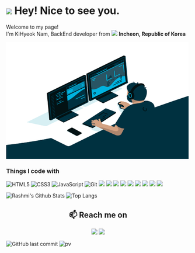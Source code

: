 <h1><img src="https://emojis.slackmojis.com/emojis/images/1531849430/4246/blob-sunglasses.gif?1531849430" width="30"/> Hey! Nice to see you.</h1>

<p>Welcome to my page! </br> I'm KiHyeok Nam, BackEnd developer from <img src=https://user-images.githubusercontent.com/75459974/227701787-bc508a43-7d2b-43c8-8888-b9b673ebaadd.png width="13"/> <b>Incheon, Republic of Korea</b></p>
<img align="center" alt="GIF" src="https://github.com/carpediem3651/carpediem3651/blob/main/code.gif?raw=true" width="500" height="320" />

<h3>Things I code with</h3>

![HTML5](https://img.shields.io/badge/-HTML5-F05032?style=for-the-badge&logo=html5&logoColor=ffffff)
![CSS3](https://img.shields.io/badge/-CSS3-007ACC?style=for-the-badge&logo=css3)
![JavaScript](https://img.shields.io/badge/-JavaScript-%23F7DF1C?style=for-the-badge&logo=javascript&logoColor=000000&labelColor=%23F7DF1C&color=%23FFCE5A)
![Git](https://img.shields.io/badge/-Git-F05032?style=for-the-badge&logo=git&logoColor=ffffff)
<img src="https://img.shields.io/badge/java-007396?style=for-the-badge&logo=java&logoColor=white">
<img src="https://img.shields.io/badge/jquery-0769AD?style=for-the-badge&logo=jquery&logoColor=black">
<img src="https://img.shields.io/badge/Spring-6DB33F?style=for-the-badge&logo=Spring&logoColor=white">
<img src="https://img.shields.io/badge/MyBatis-26689A?style=for-the-badge&logo=&logoColor=white">
<img src="https://img.shields.io/badge/MySQL-4479A1?style=for-the-badge&logo=MySQL&logoColor=white">
<img src="https://img.shields.io/badge/oracle-F80000?style=for-the-badge&logo=oracle&logoColor=white">
<img src="https://img.shields.io/badge/Spring%20Boot-6DB33F?style=for-the-badge&logo=Spring&logoColor=white">
<img src="https://img.shields.io/badge/thymeleaf-6DB33F?style=for-the-badge&logo=thymeleaf&logoColor=white">
<img src="https://img.shields.io/badge/apache tomcat-F8DC75?style=for-the-badge&logo=apachetomcat&logoColor=white">


![Rashmi's Github Stats](https://github-readme-stats.vercel.app/api?username=carpediem3651&show_icons=true&theme=radical)
![Top Langs](https://github-readme-stats.vercel.app/api/top-langs/?username=carpediem3651&layout=compact&theme=tokyonight)

<h2  align="center">📫 Reach me on</h2>
<p align="center">
  <a href="mailto:carpediem7490@gmail.com?subject=Hello%20Ileri,%20From%20Github"><img src="https://img.shields.io/badge/gmail-%23D14836.svg?&style=for-the-badge&logo=gmail&logoColor=white" /></a>
  <a href="https://gaksitalcoder.tistory.com/"><img src="https://img.shields.io/badge/Tistory-FFCA28?style=for-the-badge&logo=Tistory&logoColor=000000"/></a>
</p>

![GitHub last commit](https://img.shields.io/github/last-commit/carpediem3651/carpediem3651)
![pv](https://pageview.vercel.app/?github_user=carpediem3651)
